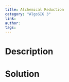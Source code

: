 ```yaml
---
title: Alchemical Reduction
category: "AlgoSIG 3"
link:
author:
tags:
---
```


# Description

# Solution
